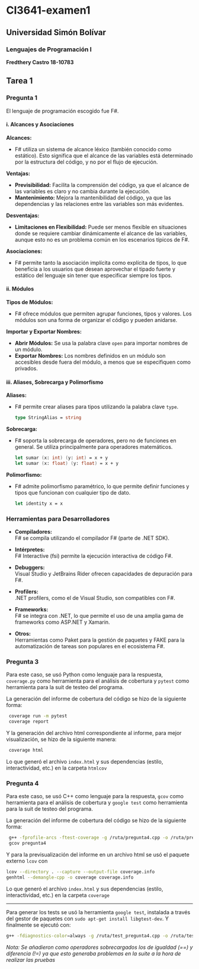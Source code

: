 # CI3641-examen1
## Universidad Simón Bolívar
### Lenguajes de Programación I
**Fredthery Castro 18-10783**

## Tarea 1

### Pregunta 1

El lenguaje de programación escogido fue F#.

#### i. Alcances y Asociaciones

**Alcances:**

- F# utiliza un sistema de alcance léxico (también conocido como estático). Esto significa que el alcance de las variables está determinado por la estructura del código, y no por el flujo de ejecución.

**Ventajas:**

- **Previsibilidad:** Facilita la comprensión del código, ya que el alcance de las variables es claro y no cambia durante la ejecución.
- **Mantenimiento:** Mejora la mantenibilidad del código, ya que las dependencias y las relaciones entre las variables son más evidentes.

**Desventajas:**

- **Limitaciones en Flexibilidad:** Puede ser menos flexible en situaciones donde se requiere cambiar dinámicamente el alcance de las variables, aunque esto no es un problema común en los escenarios típicos de F#.

**Asociaciones:**

- F# permite tanto la asociación implícita como explícita de tipos, lo que beneficia a los usuarios que desean aprovechar el tipado fuerte y estático del lenguaje sin tener que especificar siempre los tipos.

#### ii. Módulos

**Tipos de Módulos:**

- F# ofrece módulos que permiten agrupar funciones, tipos y valores. Los módulos son una forma de organizar el código y pueden anidarse.

**Importar y Exportar Nombres:**

- **Abrir Módulos:** Se usa la palabra clave `open` para importar nombres de un módulo.
- **Exportar Nombres:** Los nombres definidos en un módulo son accesibles desde fuera del módulo, a menos que se especifiquen como privados.

#### iii. Aliases, Sobrecarga y Polimorfismo

**Aliases:**

- F# permite crear aliases para tipos utilizando la palabra clave `type`.

  ```fsharp
  type StringAlias = string

**Sobrecarga:**

- F# soporta la sobrecarga de operadores, pero no de funciones en general. Se utiliza principalmente para operadores matemáticos.
  ```fsharp
  let sumar (x: int) (y: int) = x + y
  let sumar (x: float) (y: float) = x + y

**Polimorfismo:**

- F# admite polimorfismo paramétrico, lo que permite definir funciones y tipos que funcionan con cualquier tipo de dato.

  ```fsharp
  let identity x = x

### Herramientas para Desarrolladores

- **Compiladores:**  
  F# se compila utilizando el compilador F# (parte de .NET SDK).

- **Intérpretes:**  
  F# Interactive (fsi) permite la ejecución interactiva de código F#.

- **Debuggers:**  
  Visual Studio y JetBrains Rider ofrecen capacidades de depuración para F#.

- **Profilers:**  
  .NET profilers, como el de Visual Studio, son compatibles con F#.

- **Frameworks:**  
  F# se integra con .NET, lo que permite el uso de una amplia gama de frameworks como ASP.NET y Xamarin.

- **Otros:**  
  Herramientas como Paket para la gestión de paquetes y FAKE para la automatización de tareas son populares en el ecosistema F#.


### Pregunta 3
Para este caso, se usó Python como lenguaje para la respuesta, `coverage.py` como herramienta para el análisis de cobertura y `pytest` como herramienta para la suit de testeo del programa.

La generación del informe de cobertura del código se hizo de la siguiente forma:
```bash
 coverage run -m pytest
 coverage report
```
Y la generación del archivo html correspondiente al informe, para mejor visualización, se hizo de la siguiente manera:
```bash
 coverage html
```

Lo que generó el archivo `index.html` y sus dependencias (estilo, interactividad, etc.) en la carpeta `htmlcov`


  
### Pregunta 4
Para este caso, se usó C++ como lenguaje para la respuesta, `gcov` como herramienta para el análisis de cobertura y `google test` como herramienta para la suit de testeo del programa.

La generación del informe de cobertura del código se hizo de la siguiente forma:
```bash
 g++ -fprofile-arcs -ftest-coverage -g /ruta/pregunta4.cpp -o /ruta/pregunta4
 gcov pregunta4
```
Y para la previsualización del informe en un archivo html se usó el paquete externo `lcov` con 
```bash
lcov --directory . --capture --output-file coverage.info
genhtml --demangle-cpp -o coverage coverage.info
```
Lo que generó el archivo `index.html` y sus dependencias (estilo, interactividad, etc.) en la carpeta `coverage`

---

Para generar los tests se usó la herramienta `google test`, instalada a través del gestor de paquetes con `sudo apt-get install libgtest-dev`.
Y finalmente se ejecutó con:
```bash
g++ -fdiagnostics-color=always -g /ruta/test_pregunta4.cpp -o /ruta/test_pregunta4 -lgtest -lgtest_main -pthread
```
*Nota: Se añadieron como operadores sobrecargados los de igualdad (==) y diferencia (!=) ya que esto generaba problemas en la suite a la hora de realizar las pruebas*
